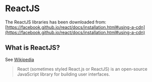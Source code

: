 # ReactJS

The ReactJS libraries has been downloaded from:
[https://facebook.github.io/react/docs/installation.html#using-a-cdn](https://facebook.github.io/react/docs/installation.html#using-a-cdn)

## What is ReactJS?
See [Wikipedia](https://en.wikipedia.org/wiki/React_(JavaScript_library))

> React (sometimes styled React.js or ReactJS) is an open-source JavaScript library for building user interfaces.

